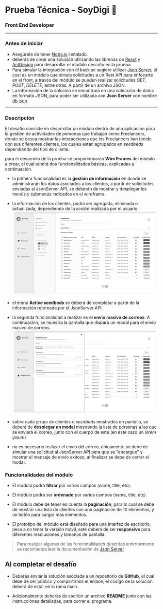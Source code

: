 # Prueba Técnica - SoyDigi 🚀
### Front End Developer

--------------------------------------------------

### Antes de iniciar

   - Asegúrate de tener [Node.js](https://nodejs.org/es/download/) instalado.
   - deberás de crear una solución utilizando las librerías de [React](https://es.reactjs.org/) y [AntDesign](https://ant.design/docs/react/introduce) para desarrollar el módulo descrito en la prueba.
   - Para simular la integración con el back se sugiere utilizar [Json Server](https://www.npmjs.com/package/json-server), el cual es un módulo que simula solicitudes a un Rest API para enfocarte en el front, a través del módulo se pueden realizar solicitudes *GET*, *POST*, *DELETE*, entre otras. A partir de un archivo JSON.
   - La información de la solución se encontrará en una colección de datos en formato JSON, para poder ser utilizada con **Json Server** con nombre [db.json](./assets/data/db.json).

--------------------------------------------------

### Descripción

El desafío consiste en desarrollar un módulo dentro de una aplicación para la gestión de actividades de personas que trabajan como Freelancers, donde se desea mostrar las interacciones que los Freelancers han tenido con sus diferentes clientes, los cuales están agrupados en *seedbeds*  dependiendo del tipo de cliente. 

para el desarrollo de la prueba se proporcionarán **Wire Frames** del módulo a crear, el cual tendrá dos funcionalidades básicas, explicadas a continuación.

   - la primera funcionalidad es la **gestión de información** en donde se administrarán los datos asociados a los clientes, a partir de solicitudes enviadas al JsonServer API, se deberán de mostrar y desplegar los menús y submenús indicados en el wireframe.

   - la información de los clientes, podrá ser agregada, eliminada o actualizada, dependiendo de la acción realizada por el usuario.
     ![plot](./assets/wireframes/02.png)

   - el menú **Active seedbeds** se deberá de completar a partir de la información retornada por el JsonServer API.

   - la segunda funcionalidad a realizar es el **envío masivo de correos**. A continuación, se muestra la pantalla que dispara un modal para el envío masivo de correos.
     ![plot](./assets/wireframes/03.png)

   - sobre cada grupo de clientes o *seedbeds* mostrados en pantalla, se deberá de **desplegar un modal** mostrando la lista de personas a las que se enviará el correo, junto con el cuerpo de este (en este caso un *lorem ipsum*) 

   - no es necesario realizar el envío del correo, únicamente se debe de simular una solicitud al JsonServer API para que se "encargue" y mostrar el mensaje de envío exitoso, al finalizar se debe de cerrar el modal.

### Funcionalidades del módulo

   - El módulo podrá **filtrar** por varios campos (name, title, etc).

   - El módulo podrá ser **ordenado** por varios campos (name, title, etc).

   - El módulo debe de tener en cuenta la **paginación**, para lo cual se debe de mostrar una lista de clientes con una paginación de 10 elementos, y un botón para cargar más elementos.

   - El prototipo del módulo está diseñado para una interfaz de escritorio, pese a no tener la versión móvil, esté deberá de ser **responsive** para diferentes resoluciones y tamaños de pantalla.

> Para realizar algunas de las funcionalidades descritas anteriormente se recomienda leer la documentación de [Json Server](https://www.npmjs.com/package/json-server)

## Al completar el desafío

   - Deberás enviar la solución asociada a un repositorio de **GitHub**, el cual debe de ser público y compartirnos el enlace, el código de la solución deberá de estar en la rama main.

   - Adicionalmente deberás de escribir un archivo **README** junto con las instrucciones detalladas, para correr el programa. 

